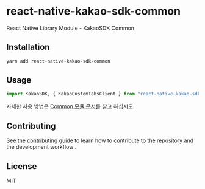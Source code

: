 # react-native-kakao-sdk-common

React Native Library Module - KakaoSDK Common

## Installation

```sh
yarn add react-native-kakao-sdk-common
```

## Usage

```js
import KakaoSDK, { KakaoCustomTabsClient } from "react-native-kakao-sdk-common";
```

자세한 사용 방법은 [Common 모듈 문서](https://github.com/kakao-tam/react-native-kakao-sdk/wiki/Common)를 참고 하십시오.

## Contributing

See the [contributing guide](https://github.com/kakao-tam/react-native-kakao-sdk/wiki/Contributing) to learn how to contribute to the repository and the development workflow .

## License

MIT

